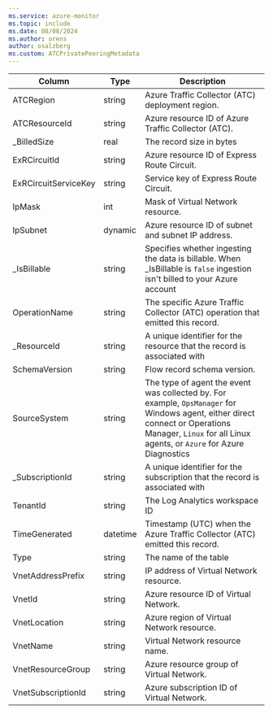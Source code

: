 ```yaml
---
ms.service: azure-monitor
ms.topic: include
ms.date: 08/08/2024
ms.author: orens
author: osalzberg
ms.custom: ATCPrivatePeeringMetadata
---
```



| Column | Type | Description |
|---|---|---|
| ATCRegion | string | Azure Traffic Collector (ATC) deployment region. |
| ATCResourceId | string | Azure resource ID of Azure Traffic Collector (ATC). |
| _BilledSize | real | The record size in bytes |
| ExRCircuitId | string | Azure resource ID of Express Route Circuit. |
| ExRCircuitServiceKey | string | Service key of Express Route Circuit. |
| IpMask | int | Mask of Virtual Network resource. |
| IpSubnet | dynamic | Azure resource ID of subnet and subnet IP address. |
| _IsBillable | string | Specifies whether ingesting the data is billable. When _IsBillable is `false` ingestion isn't billed to your Azure account |
| OperationName | string | The specific Azure Traffic Collector (ATC) operation that emitted this record. |
| _ResourceId | string | A unique identifier for the resource that the record is associated with |
| SchemaVersion | string | Flow record schema version. |
| SourceSystem | string | The type of agent the event was collected by. For example, `OpsManager` for Windows agent, either direct connect or Operations Manager, `Linux` for all Linux agents, or `Azure` for Azure Diagnostics |
| _SubscriptionId | string | A unique identifier for the subscription that the record is associated with |
| TenantId | string | The Log Analytics workspace ID |
| TimeGenerated | datetime | Timestamp (UTC) when the Azure Traffic Collector (ATC) emitted this record. |
| Type | string | The name of the table |
| VnetAddressPrefix | string | IP address of Virtual Network resource. |
| VnetId | string | Azure resource ID of Virtual Network. |
| VnetLocation | string | Azure region of Virtual Network resource. |
| VnetName | string | Virtual Network resource name. |
| VnetResourceGroup | string | Azure resource group of Virtual Network. |
| VnetSubscriptionId | string | Azure subscription ID of Virtual Network. |
